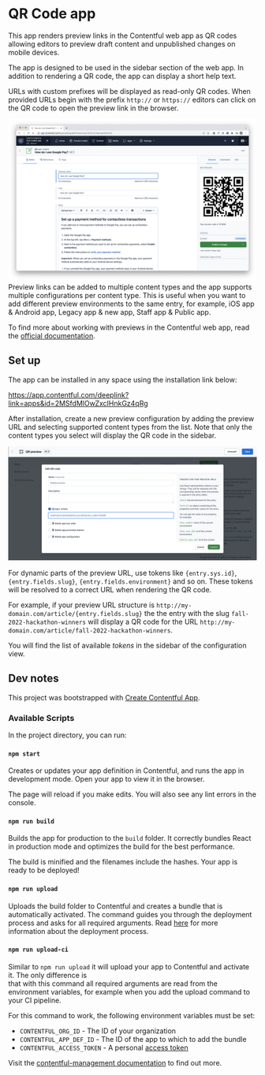 # QR Code app

This app renders preview links in the Contentful web app as QR codes allowing editors to preview draft content and unpublished changes on mobile devices.

The app is designed to be used in the sidebar section of the web app. In addition to rendering a QR code, the app can display a short help text. 

URLs with custom prefixes will be displayed as read-only QR codes. When provided URLs begin with the prefix `http://` or `https://` editors can click on the QR code to open the preview link in the browser.

![Contentful entry](/documentation/Screenshot-entry.png)
Preview links can be added to multiple content types and the app supports multiple configurations per content type. This is useful when you want to add different preview environments to the same entry, for example, iOS app & Android app, Legacy app & new app, Staff app & Public app.

To find more about working with previews in the Contentful web app, read the [official documentation](https://www.contentful.com/help/setup-content-preview/).

## Set up

The app can be installed in any space using the installation link below:

https://app.contentful.com/deeplink?link=apps&id=2MSfdMlOwZxcIHnkGz4qRg
 
After installation, create a new preview configuration by adding the preview URL and selecting supported content types from the list. Note that only the content types you select will display the QR code in the sidebar.

![App setup](/documentation/Screenshot-qrcode-config.png)

For dynamic parts of the preview URL, use tokens like 
`{entry.sys.id}`, `{entry.fields.slug}`, `{entry.fields.environment}` and so on. These tokens will be resolved to a correct URL when rendering the QR code. 

For example, if your preview URL structure is `http://my-domain.com/article/{entry.fields.slug}` the the entry with the slug `fall-2022-hackathon-winners` will display a QR code for the URL `http://my-domain.com/article/fall-2022-hackathon-winners`.

You will find the list of available _tokens_ in the sidebar of the configuration view.

## Dev notes

This project was bootstrapped with [Create Contentful App](https://github.com/contentful/create-contentful-app).

### Available Scripts

In the project directory, you can run:

#### `npm start`

Creates or updates your app definition in Contentful, and runs the app in development mode.
Open your app to view it in the browser.

The page will reload if you make edits.
You will also see any lint errors in the console.

#### `npm run build`

Builds the app for production to the `build` folder.
It correctly bundles React in production mode and optimizes the build for the best performance.

The build is minified and the filenames include the hashes.
Your app is ready to be deployed!

#### `npm run upload`

Uploads the build folder to Contentful and creates a bundle that is automatically activated.
The command guides you through the deployment process and asks for all required arguments.
Read [here](https://www.contentful.com/developers/docs/extensibility/app-framework/create-contentful-app/#deploy-with-contentful) for more information about the deployment process.

#### `npm run upload-ci`

Similar to `npm run upload` it will upload your app to Contentful and activate it. The only difference is   
that with this command all required arguments are read from the environment variables, for example when you add
the upload command to your CI pipeline.

For this command to work, the following environment variables must be set: 

- `CONTENTFUL_ORG_ID` - The ID of your organization
- `CONTENTFUL_APP_DEF_ID` - The ID of the app to which to add the bundle
- `CONTENTFUL_ACCESS_TOKEN` - A personal [access token](https://www.contentful.com/developers/docs/references/content-management-api/#/reference/personal-access-tokens)


Visit the [contentful-management documentation](https://www.contentful.com/developers/docs/extensibility/app-framework/sdk/#using-the-contentful-management-library)
to find out more.
